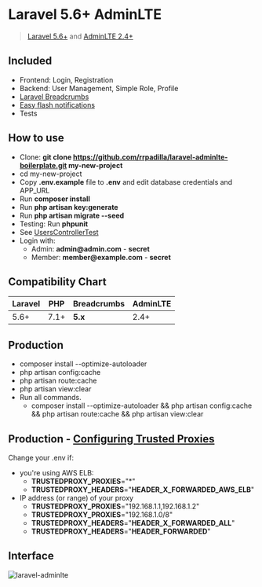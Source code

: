 # Laravel 5.6+ AdminLTE
> [Laravel 5.6+](https://laravel.com/docs/) and [AdminLTE 2.4+](https://github.com/almasaeed2010/AdminLTE)

## Included

- Frontend: Login, Registration
- Backend: User Management, Simple Role, Profile
- [Laravel Breadcrumbs](https://github.com/davejamesmiller/laravel-breadcrumbs)
- [Easy flash notifications](https://github.com/laracasts/flash)
- Tests

## How to use

- Clone: __git clone https://github.com/rrpadilla/laravel-adminlte-boilerplate.git my-new-project__
- cd my-new-project
- Copy __.env.example__ file to __.env__ and edit database credentials and APP_URL
- Run __composer install__
- Run __php artisan key:generate__
- Run __php artisan migrate --seed__
- Testing: Run __phpunit__
- See [UsersControllerTest](https://github.com/rrpadilla/laravel-adminlte-boilerplate/blob/master/tests/Feature/Controllers/Admin/UsersControllerTest.php)
- Login with:
    - Admin: __admin@admin.com__ - __secret__
    - Member: __member@example.com__ - __secret__

## Compatibility Chart

| Laravel | PHP  | Breadcrumbs | AdminLTE  
|---------|------|-------------|----------|
| 5.6+    | 7.1+ | **5.x**     | 2.4+ 

## Production

- composer install --optimize-autoloader
- php artisan config:cache
- php artisan route:cache
- php artisan view:clear
- Run all commands.
    - composer install --optimize-autoloader && php artisan config:cache && php artisan route:cache && php artisan view:clear

## Production - [Configuring Trusted Proxies](https://laravel.com/docs/5.6/requests#configuring-trusted-proxies)
Change your .env if:
- you're using AWS ELB:
    - __TRUSTEDPROXY_PROXIES__="*"
    - __TRUSTEDPROXY_HEADERS__="__HEADER_X_FORWARDED_AWS_ELB__"
- IP address (or range) of your proxy
    - __TRUSTEDPROXY_PROXIES__="192.168.1.1,192.168.1.2"
    - __TRUSTEDPROXY_PROXIES__="192.168.1.0/8"
    - __TRUSTEDPROXY_HEADERS__="__HEADER_X_FORWARDED_ALL__"
    - __TRUSTEDPROXY_HEADERS__="__HEADER_FORWARDED__"

## Interface

![laravel-adminlte](https://user-images.githubusercontent.com/6921286/36182902-aed39d64-10e0-11e8-9442-4d036fa47d12.gif)
